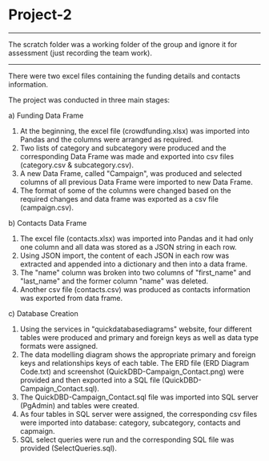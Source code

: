 # Project-2
*********************************************************************************************************************************
The scratch folder was a working folder of the group and ignore it for assessment (just recording the team work).
*********************************************************************************************************************************

There were two excel files containing the funding details and contacts information.

The project was conducted in three main stages:

a) Funding Data Frame
  1. At the beginning, the excel file (crowdfunding.xlsx) was imported into Pandas and the columns were arranged as required.
  2. Two lists of category and subcategory were produced and the corresponding Data Frame was made and exported into csv files (category.csv & subcategory.csv).
  3. A new Data Frame, called "Campaign", was produced and selected columns of all previous Data Frame were imported to new Data Frame.
  4. The format of some of the columns were changed based on the required changes and data frame was exported as a csv file (campaign.csv).
  
b) Contacts Data Frame
  1. The excel file (contacts.xlsx) was imported into Pandas and it had only one column and all data was stored as a JSON string in each row.
  2. Using JSON import, the content of each JSON in each row was extracted and appended into a dictionary and then into a data frame.
  3. The "name" column was broken into two columns of "first_name" and "last_name" and the former column "name" was deleted.
  4. Another csv file (contacts.csv) was produced as contacts information was exported from data frame.
  
  
 c) Database Creation
  1. Using the services in "quickdatabasediagrams" website, four different tables were produced and primary and foreign keys as well as data type formats were assigned.
  2. The data modelling diagram shows the appropriate primary and foreign keys and relationships keys of each table. The ERD file (ERD Diagram Code.txt) and screenshot        (QuickDBD-Campaign_Contact.png) were provided and then exported into a SQL file (QuickDBD-Campaign_Contact.sql).
  3. The QuickDBD-Campaign_Contact.sql file was imported into SQL server (PgAdmin) and tables were created.
  4. As four tables in SQL server were assigned, the corresponding csv files were imported into database: category, subcategory, contacts and capmaign.
  5. SQL select queries were run and the corresponding SQL file was provided (SelectQueries.sql).
  
